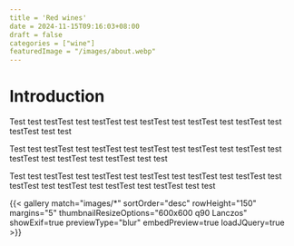 ```yaml
---
title = 'Red wines'
date = 2024-11-15T09:16:03+08:00
draft = false
categories = ["wine"]
featuredImage = "/images/about.webp"
---
```


# Introduction

Test test testTest test testTest test testTest test testTest test testTest test testTest test test

Test test testTest test testTest test testTest test testTest test testTest test testTest test testTest test testTest test test

Test test testTest test testTest test testTest test testTest test testTest test testTest test testTest test testTest test testTest test test

{{< gallery match="images/*" sortOrder="desc" rowHeight="150" margins="5" thumbnailResizeOptions="600x600 q90 Lanczos" showExif=true previewType="blur" embedPreview=true loadJQuery=true >}}
